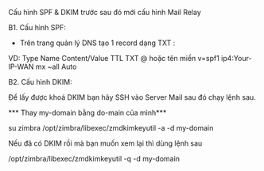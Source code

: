Cấu hình SPF & DKIM trước sau đó mới cấu hình Mail Relay

B1. Cấu hình SPF:

+ Trên trang quản lý DNS tạo 1 record dạng TXT : 

VD:
Type	Name	                Content/Value                           TTL
TXT	@ hoặc tên miền	        v=spf1 ip4:Your-IP-WAN mx ~all	        Auto

B2. Cấu hình DKIM:

Để lấy được khoá DKIM bạn hãy SSH vào Server Mail sau đó chạy lệnh sau.

*** Thay my-domain bằng do-main của mình***

su zimbra
/opt/zimbra/libexec/zmdkimkeyutil -a -d my-domain

Nếu đã có DKIM rồi mà bạn muốn xem lại thì dùng lệnh sau

/opt/zimbra/libexec/zmdkimkeyutil -q -d my-domain

